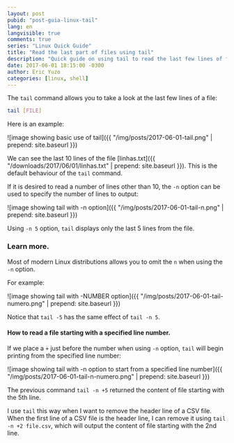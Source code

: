 ```yaml
---
layout: post
pubid: "post-guia-linux-tail"
lang: en
langvisible: true
comments: true
series: "Linux Quick Guide"
title: "Read the last part of files using tail"
description: "Quick guide on using tail to read the last few lines of files."
date: 2017-06-01 18:15:00 -0300
author: Eric Yuzo
categories: [linux, shell]
---
```

The `tail` command allows you to take a look at the last few lines of a file:

```bash
tail [FILE]
```

Here is an example:

![image showing basic use of tail]({{ "/img/posts/2017-06-01-tail.png" | prepend: site.baseurl }})

We can see the last 10 lines of the file [linhas.txt]({{ "/downloads/2017/06/01/linhas.txt" | prepend: site.baseurl }}). This is the default behaviour of the `tail` command.

If it is desired to read a number of lines other than 10, the `-n` option can be used to specify the number of lines to output:

![image showing tail with -n option]({{ "/img/posts/2017-06-01-tail-n.png" | prepend: site.baseurl }})

Using `-n 5` option, `tail` displays only the last 5 lines from the file.

### Learn more.

Most of modern Linux distributions allows you to omit the `n` when using the `-n` option.

For example:

![image showing tail with -NUMBER option]({{ "/img/posts/2017-06-01-tail-numero.png" | prepend: site.baseurl }})

Notice that `tail -5` has the same effect of `tail -n 5`.

#### How to read a file starting with a specified line number.

If we place a `+` just before the number when using `-n` option, `tail` will begin printing from the specified line number:

![image showing tail with -n option to start from a specified line number]({{ "/img/posts/2017-06-01-tail-n-numero.png" | prepend: site.baseurl }})

The previous command `tail -n +5` returned the content of file starting with the 5th line.

I use `tail` this way when I want to remove the header line of a CSV file. When the first line of a CSV file is the header line, I can remove it using `tail -n +2 file.csv`, which will output the content of file starting with the 2nd line.
